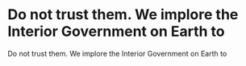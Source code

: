 # Do not trust them. We implore the Interior Government on Earth to

Do not trust them. We implore the Interior Government on Earth to